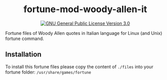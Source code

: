 <h1 align="center">fortune-mod-woody-allen-it</h1>
<p align="center">
  <a href="https://www.gnu.org/licenses/gpl-3.0">
    <img src="https://img.shields.io/badge/License-GPL%20v3-blue.svg" alt="GNU General Public License Version 3.0">
  </a>
</p>

Fortune files of Woody Allen quotes in Italian language for Linux (and Unix) fortune command.

## Installation

To install this fortune files please copy the content of `./files` into
your fortune folder: `/usr/share/games/fortune`
